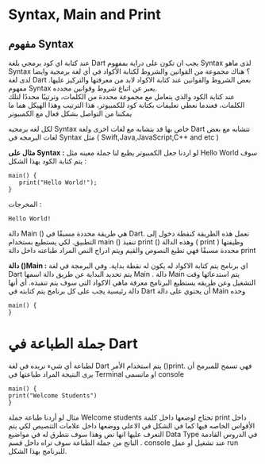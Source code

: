 # Syntax, **Main and Print**

## مفهوم Syntax

عند كتابة اي كود برمجي بلغة Dart يجب ان تكون على دراية بمفهوم  Syntax لذى ماهو Syntax ؟
هناك مجموعة من القوانين والشروط لكتابة الأكواد في أي لغة برمجية وايضا لدى لغة Dart بعض الشروط والقوانين عند كتابة الاكواد لابد من معرفتها والتركيز عليها.
مفهوم Syntax يعبر عن اتباع شروط وقوانين محدده.  
عند كتابة الكود والذي يتعامل مع مجموعة محددة من الكلمات، وترتيبًا محددًا لتلك الكلمات، فعندما نعطي تعليمات بكتابة كود للكمبيوتر، هذا الترتيب وهذا الهيكل هما ما يمكننا من التواصل بشكل فعال مع الكمبيوتر

لكل لغه برمجيه Syntax خاص بها قد يتشابه مع لغات اخرى ولغة Dart تتشابه مع بعض لغات البرمجه في Syntax مثل ( Swift,Java,JavaScript,C++ and etc )

**مثال على Syntax :**
لو اردنا جعل الكمبيوتر يطبع لنا جملة معينه مثل Hello World سوف يتم كتابة الكود بهذا الشكل :


    main() { 
       print("Hello World!"); 
    }

المخرجات :


    Hello World!

دالة Main () هي طريقة محددة مسبقًا في Dart. تعمل هذه الطريقة كنقطة دخول إلى التطبيق. لكي يستطيع بستخدام  main () تنفيذ  print () وهذه الدالة ( print )  وظيفتها محددة مسبقًا فهي تطبع النصوص والقيم ويتم ادراج النص المراد طباعته داخل دالة print

**دالة ()Main :**
اي  برنامج يتم كتابة الاكواد له  يكون له نقطة بداية. وفي البرمجة في لغة Dart يتم تحديد البداية عن طريق دالة اسمها Main .
دالة Main يتم استدعائها وقت التشغيل وعن طريقه يستطيع البرنامج معرفة ماهي الاكواد التي سوف يتم تنفيذه. أي أنها دالة رئيسية يجب على كل برنامج يتم كتابته في Dart أن يحتوي على دالة Main وحده



    main() { 
    }




# جملة الطباعة في Dart 

لطباعة أي شيء نريده في لغة Dart يتم استخدام الأمر ()print. فهي تسمح للمبرمج أن يرى النتيجة المراد طباعتها في Terminal او ماتسمى console


    main() { 
    print("Welcome Students")
    }

مثال لو أردنا طباعة جملة Welcome students تحتاج لوضعها داخل كلمة print داخل الأقواس الخاصه فيها كما في الشكل في الاعلى
ووضعها داخل علامات التنصيص لكي يتم التعرف عليها انها نص وهذا سوف نتطرق له في مواضيع Data Type في الدروس القادمة .
الناتج من جملة الطباعة سوف تراه داخل قسم console عند تشغيل او عمل run للبرنامج بهذا الشكل.


